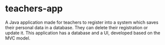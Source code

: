 # teachers-app
A Java application made for teachers to register into a system which saves their personal data in a database. They can delete their registration or update it. This application has a database and a UI, developed based on the MVC model.
